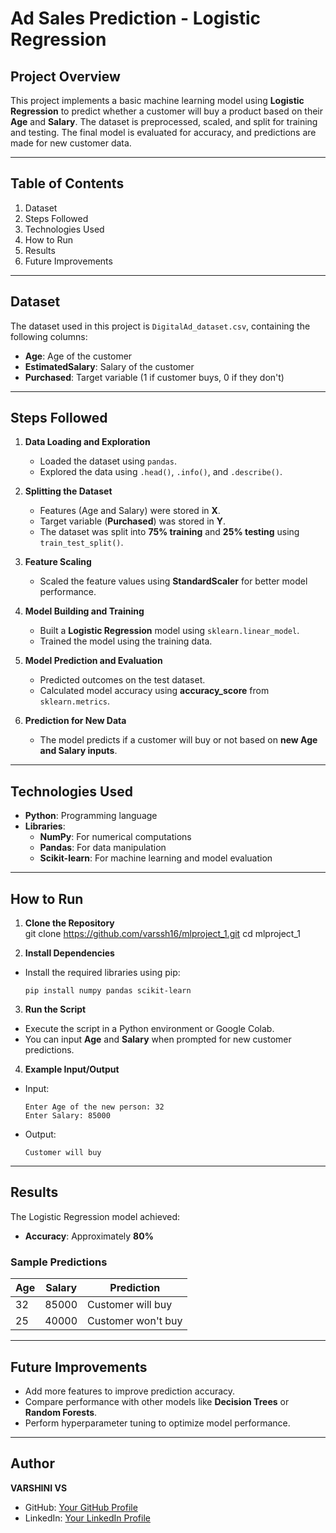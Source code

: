 # Ad Sales Prediction - Logistic Regression

## Project Overview
This project implements a basic machine learning model using **Logistic Regression** to predict whether a customer will buy a product based on their **Age** and **Salary**. The dataset is preprocessed, scaled, and split for training and testing. The final model is evaluated for accuracy, and predictions are made for new customer data.

---

## Table of Contents
1. Dataset  
2. Steps Followed  
3. Technologies Used  
4. How to Run  
5. Results  
6. Future Improvements  

---

## Dataset
The dataset used in this project is `DigitalAd_dataset.csv`, containing the following columns:
- **Age**: Age of the customer  
- **EstimatedSalary**: Salary of the customer  
- **Purchased**: Target variable (1 if customer buys, 0 if they don't)  

---

## Steps Followed
1. **Data Loading and Exploration**
   - Loaded the dataset using `pandas`.
   - Explored the data using `.head()`, `.info()`, and `.describe()`.

2. **Splitting the Dataset**
   - Features (Age and Salary) were stored in **X**.
   - Target variable (**Purchased**) was stored in **Y**.
   - The dataset was split into **75% training** and **25% testing** using `train_test_split()`.

3. **Feature Scaling**
   - Scaled the feature values using **StandardScaler** for better model performance.

4. **Model Building and Training**
   - Built a **Logistic Regression** model using `sklearn.linear_model`.
   - Trained the model using the training data.

5. **Model Prediction and Evaluation**
   - Predicted outcomes on the test dataset.
   - Calculated model accuracy using **accuracy_score** from `sklearn.metrics`.

6. **Prediction for New Data**
   - The model predicts if a customer will buy or not based on **new Age and Salary inputs**.

---

## Technologies Used
- **Python**: Programming language  
- **Libraries**:  
   - **NumPy**: For numerical computations  
   - **Pandas**: For data manipulation  
   - **Scikit-learn**: For machine learning and model evaluation  

---

## How to Run
1. **Clone the Repository**  
git clone https://github.com/varssh16/mlproject_1.git
cd mlproject_1


2. **Install Dependencies**  
- Install the required libraries using pip:  
  ```
  pip install numpy pandas scikit-learn
  ```

3. **Run the Script**  
- Execute the script in a Python environment or Google Colab.  
- You can input **Age** and **Salary** when prompted for new customer predictions.

4. **Example Input/Output**  
- Input:  
  ```
  Enter Age of the new person: 32
  Enter Salary: 85000
  ```
- Output:  
  ```
  Customer will buy
  ```

---

## Results
The Logistic Regression model achieved:
- **Accuracy**: Approximately **80%**

### Sample Predictions
| Age | Salary  | Prediction        |
|-----|---------|-------------------|
| 32  | 85000   | Customer will buy |
| 25  | 40000   | Customer won't buy |

---

## Future Improvements
- Add more features to improve prediction accuracy.  
- Compare performance with other models like **Decision Trees** or **Random Forests**.  
- Perform hyperparameter tuning to optimize model performance.  

---

## Author
**VARSHINI VS**  
- GitHub: [Your GitHub Profile](https://github.com/varssh16)  
- LinkedIn: [Your LinkedIn Profile](www.linkedin.com/in/varsshini-vs-86b768288)

